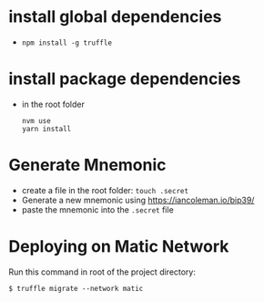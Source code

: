 # install global dependencies
- `npm install -g truffle`

# install package dependencies
- in the root folder
  ```
  nvm use
  yarn install
  ```

# Generate Mnemonic
- create a file in the root folder: `touch .secret`
- Generate a new mnemonic using https://iancoleman.io/bip39/
- paste the mnemonic into the `.secret` file
  
# Deploying on Matic Network
Run this command in root of the project directory:
```
$ truffle migrate --network matic
```